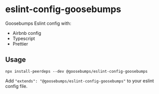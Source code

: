 # eslint-config-goosebumps

Goosebumps Eslint config with:

- Airbnb config
- Typescript
- Prettier

## Usage

```
npx install-peerdeps --dev @goosebumps/eslint-config-goosebumps
```

Add `"extends": "@goosebumps/eslint-config-goosebumps"` to your eslint config file.
